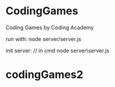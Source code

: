 # CodingGames
Coding Games by Coding Academy

run with:
node server/server.js

init server: // in cmd
node server\server.js

# codingGames2 
